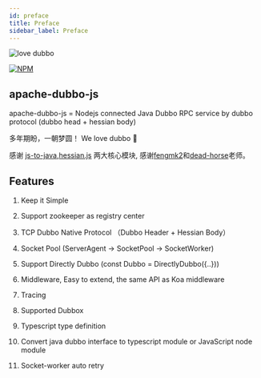 ```yaml
---
id: preface
title: Preface
sidebar_label: Preface
---
```


![love dubbo](https://raw.githubusercontent.com/dubbo/dubbo2.js/master/resources/dubbo-love.png)

[![NPM](https://nodei.co/npm/apache-dubbo-js.png?downloads=true&downloadRank=true&stars=true)](https://nodei.co/npm/apache-dubbo-js)

## apache-dubbo-js

apache-dubbo-js = Nodejs connected Java Dubbo RPC service by dubbo protocol (dubbo head + hessian body)

多年期盼，一朝梦圆！ We love dubbo 👏

感谢 [js-to-java](https://github.com/node-modules/js-to-java),[hessian.js](https://github.com/node-modules/hessian.js) 两大核心模块, 感谢[fengmk2](https://github.com/fengmk2)和[dead-horse](https://github.com/dead-horse)老师。

## Features

1.  Keep it Simple

2.  Support zookeeper as registry center

3.  TCP Dubbo Native Protocol （Dubbo Header + Hessian Body）

4.  Socket Pool (ServerAgent -> SocketPool -> SocketWorker)

5.  Support Directly Dubbo (const Dubbo = DirectlyDubbo({..}))

6.  Middleware, Easy to extend, the same API as Koa middleware

7.  Tracing

8.  Supported Dubbox

9.  Typescript type definition

10. Convert java dubbo interface to typescript module or JavaScript node module

11. Socket-worker auto retry
